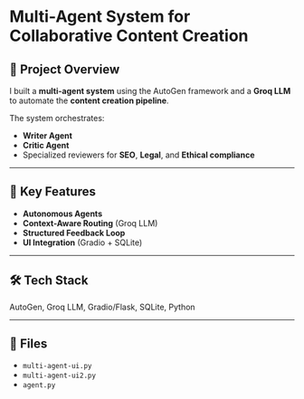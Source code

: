 # Multi-Agent System for Collaborative Content Creation

## 📌 Project Overview
I built a **multi-agent system** using the AutoGen framework and a **Groq LLM** to automate the **content creation pipeline**.  

The system orchestrates:
- **Writer Agent**
- **Critic Agent**
- Specialized reviewers for **SEO**, **Legal**, and **Ethical compliance**

---

## 🔑 Key Features
- **Autonomous Agents**  
- **Context-Aware Routing** (Groq LLM)  
- **Structured Feedback Loop**  
- **UI Integration** (Gradio + SQLite)  

---

## 🛠️ Tech Stack
AutoGen, Groq LLM, Gradio/Flask, SQLite, Python  

---

## 📂 Files
- `multi-agent-ui.py`  
- `multi-agent-ui2.py`  
- `agent.py`  
